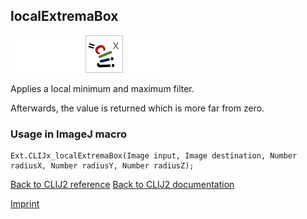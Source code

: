 ## localExtremaBox
<img src="images/mini_empty_logo.png"/><img src="images/mini_empty_logo.png"/><img src="images/mini_clijx_logo.png"/><img src="images/mini_empty_logo.png"/>

Applies a local minimum and maximum filter. 

Afterwards, the value is returned which is more far from zero.

### Usage in ImageJ macro
```
Ext.CLIJx_localExtremaBox(Image input, Image destination, Number radiusX, Number radiusY, Number radiusZ);
```


[Back to CLIJ2 reference](https://clij.github.io/clij2-docs/reference)
[Back to CLIJ2 documentation](https://clij.github.io/clij2-docs)

[Imprint](https://clij.github.io/imprint)
